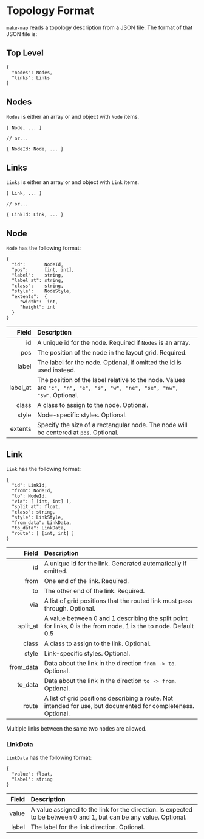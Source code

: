Topology Format
===============

`make-map` reads a topology description from a JSON file.
The format of that JSON file is:

## Top Level

    {
      "nodes": Nodes,
      "links": Links
    }
    
## Nodes

`Nodes` is either an array or and object with `Node` items.

    [ Node, ... ]
    
    // or...
    
    { NodeId: Node, ... }

## Links

`Links` is either an array or and object with `Link` items.

    [ Link, ... ]
    
    // or...
    
    { LinkId: Link, ... }

## Node

`Node` has the following format:

    {
      "id":       NodeId,
      "pos":      [int, int],
      "label":    string,
      "label_at": string,
      "class":    string,
      "style":    NodeStyle,
      "extents":  {
         "width":  int,
         "height": int
      }
    }

| Field    | Description |
| ---:     | :---        |
| id       | A unique id for the node. Required if `Nodes` is an array. |
| pos      | The position of the node in the layout grid. Required. |
| label    | The label for the node. Optional, if omitted the id is used instead. |
| label_at | The position of the label relative to the node. Values are `"c", "n", "e", "s", "w", "ne", "se", "nw", "sw"`. Optional. |
| class    | A class to assign to the node. Optional. |
| style    | Node-specific styles. Optional. |
| extents  | Specify the size of a rectangular node. The node will be centered at `pos`. Optional. |

## Link

`Link` has the following format:

    {
      "id": LinkId,
      "from": NodeId,
      "to": NodeId,
      "via": [ [int, int] ],
      "split_at": float,
      "class": string,
      "style": LinkStyle,
      "from_data": LinkData,
      "to_data": LinkData,
      "route": [ [int, int] ]
    }

| Field      | Description |
| ---:       | :---        |
| id         | A unique id for the link. Generated automatically if omitted. |
| from       | One end of the link. Required. |
| to         | The other end of the link. Required. |
| via        | A list of grid positions that the routed link must pass through. Optional. |
| split\_at  | A value between 0 and 1 describing the split point for links, 0 is the from node, 1 is the to node. Default 0.5 |
| class      | A class to assign to the link. Optional. |
| style      | Link-specific styles. Optional. |
| from\_data | Data about the link in the direction `from -> to`. Optional. |
| to\_data   | Data about the link in the direction `to -> from`. Optional. |
| route      | A list of grid positions describing a route. Not intended for use, but documented for completeness. Optional. |

Multiple links between the same two nodes are allowed.

### LinkData

`LinkData` has the following format:

    {
      "value": float,
      "label": string
    }


| Field      | Description |
| ---:       | :---        |
| value      | A value assigned to the link for the direction. Is expected to be between 0 and 1, but can be any value. Optional. |
| label      | The label for the link direction. Optional. |
